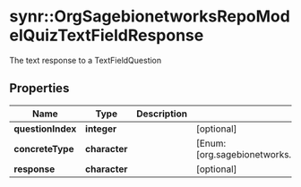 # synr::OrgSagebionetworksRepoModelQuizTextFieldResponse

The text response to a TextFieldQuestion

## Properties
Name | Type | Description | Notes
------------ | ------------- | ------------- | -------------
**questionIndex** | **integer** |  | [optional] 
**concreteType** | **character** |  | [Enum: [org.sagebionetworks.repo.model.quiz.TextFieldResponse]] 
**response** | **character** |  | [optional] 


